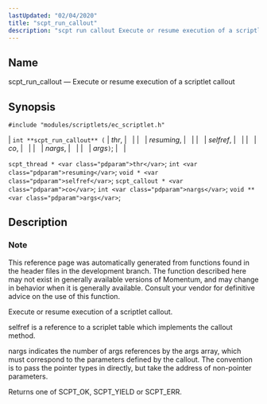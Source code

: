 ```yaml
---
lastUpdated: "02/04/2020"
title: "scpt_run_callout"
description: "scpt run callout Execute or resume execution of a scriptlet callout int scpt run callout thr resuming selfref co nargs args scpt thread thr int resuming void selfref scpt callout co int nargs void args This reference page was automatically generated from functions found in the header files in the..."
---
```


<a name="apis.scpt_run_callout"></a> 
## Name

scpt_run_callout — Execute or resume execution of a scriptlet callout

## Synopsis

`#include "modules/scriptlets/ec_scriptlet.h"`

| `int **scpt_run_callout** (` | <var class="pdparam">thr</var>, |   |
|   | <var class="pdparam">resuming</var>, |   |
|   | <var class="pdparam">selfref</var>, |   |
|   | <var class="pdparam">co</var>, |   |
|   | <var class="pdparam">nargs</var>, |   |
|   | <var class="pdparam">args</var>`)`; |   |

`scpt_thread * <var class="pdparam">thr</var>`;
`int <var class="pdparam">resuming</var>`;
`void * <var class="pdparam">selfref</var>`;
`scpt_callout * <var class="pdparam">co</var>`;
`int <var class="pdparam">nargs</var>`;
`void ** <var class="pdparam">args</var>`;<a name="idp59514688"></a> 
## Description

### Note

This reference page was automatically generated from functions found in the header files in the development branch. The function described here may not exist in generally available versions of Momentum, and may change in behavior when it is generally available. Consult your vendor for definitive advice on the use of this function.

Execute or resume execution of a scriptlet callout.

selfref is a reference to a scriplet table which implements the callout method.

nargs indicates the number of args references by the args array, which must correspond to the parameters defined by the callout. The convention is to pass the pointer types in directly, but take the address of non-pointer parameters.

Returns one of SCPT_OK, SCPT_YIELD or SCPT_ERR.
